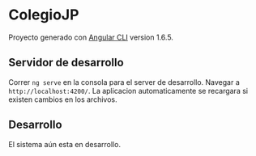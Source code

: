 # ColegioJP

Proyecto generado con [Angular CLI](https://github.com/angular/angular-cli) version 1.6.5.

## Servidor de desarrollo

Correr `ng serve` en la consola para el server de desarrollo. Navegar a `http://localhost:4200/`. La aplicacion automaticamente se recargara  si existen cambios en los archivos.

## Desarrollo

El sistema aún esta en desarrollo.
